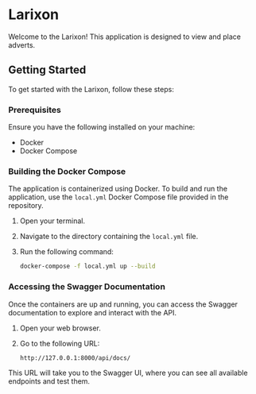# Larixon

Welcome to the Larixon! This application is designed to view and place adverts.

## Getting Started

To get started with the Larixon, follow these steps:

### Prerequisites

Ensure you have the following installed on your machine:

- Docker
- Docker Compose

### Building the Docker Compose

The application is containerized using Docker. To build and run the application, use the `local.yml` Docker Compose file provided in the repository.

1. Open your terminal.
2. Navigate to the directory containing the `local.yml` file.
3. Run the following command:

   ```sh
   docker-compose -f local.yml up --build

### Accessing the Swagger Documentation
Once the containers are up and running, you can access the Swagger documentation to explore and interact with the API.

1. Open your web browser.
2. Go to the following URL:

    ```sh 
   http://127.0.0.1:8000/api/docs/

This URL will take you to the Swagger UI, where you can see all available endpoints and test them.
